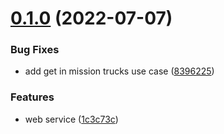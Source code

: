 # [0.1.0](https://github.com/SmartWasteCollection/truck-microservice/compare/v0.0.1...v0.1.0) (2022-07-07)


### Bug Fixes

* add get in mission trucks use case ([8396225](https://github.com/SmartWasteCollection/truck-microservice/commit/8396225465a8818d09f536c2dbfd6314b45eee40))


### Features

* web service ([1c3c73c](https://github.com/SmartWasteCollection/truck-microservice/commit/1c3c73c8b29768bdde480da4d15e4dd3bc32faf5))
